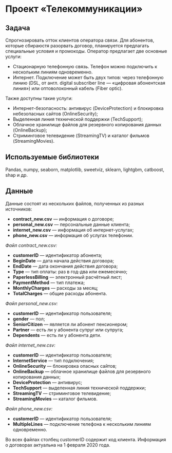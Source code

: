 # Проект «Телекоммуникации»

## Задача

Спрогнозировать отток клиентов оператора связи. Для абонентов, которые сбираюстя разорвать договор, планируется предлагать специальные условия и промокоды. Оператор предлагает две основные услуги:
 - Стационарную телефонную связь. Телефон можно подключить к нескольким линиям одновременно.
 - Интернет. Подключение может быть двух типов: через телефонную линию (DSL, от англ. digital subscriber line — «цифровая абонентская линия») или оптоволоконный кабель (Fiber optic).

Также доступны такие услуги:
 - Интернет-безопасность: антивирус (DeviceProtection) и блокировка небезопасных сайтов (OnlineSecurity);
 - Выделенная линия технической поддержки (TechSupport);
 - Облачное хранилище файлов для резервного копирования данных (OnlineBackup);
 - Стриминговое телевидение (StreamingTV) и каталог фильмов (StreamingMovies).

## Используемые библиотеки

Pandas, numpy, seaborn, matplotlib, sweetviz, sklearn, lightgbm, catboost, shap и др.

## Данные

Данные состоят из нескольких файлов, полученных из разных источников:
 - <b>contract_new.csv</b> — информация о договоре;
 - <b>personal_new.csv</b> — персональные данные клиента;
 - <b>internet_new.csv</b> — информация об интернет-услугах;
 - <b>phone_new.csv</b> — информация об услугах телефонии.

<i>Файл contract_new.csv:</i>
 - <b>customerID</b> — идентификатор абонента;
 - <b>BeginDate</b> — дата начала действия договора;
 - <b>EndDate</b> — дата окончания действия договора;
 - <b>Type</b> — тип оплаты: раз в год-два или ежемесячно;
 - <b>PaperlessBilling</b> — электронный расчётный лист;
 - <b>PaymentMethod</b> — тип платежа;
 - <b>MonthlyCharges</b> — расходы за месяц;
 - <b>TotalCharges</b> — общие расходы абонента.

<i>Файл personal_new.csv:</i>
 - <b>customerID</b> — идентификатор пользователя;
 - <b>gender</b> — пол;
 - <b>SeniorCitizen</b> — является ли абонент пенсионером;
 - <b>Partner</b> — есть ли у абонента супруг или супруга;
 - <b>Dependents</b> — есть ли у абонента дети.

<i>Файл internet_new.csv:</i>
 - <b>customerID</b> — идентификатор пользователя;
 - <b>InternetService</b> — тип подключения;
 - <b>OnlineSecurity</b> — блокировка опасных сайтов;
 - <b>OnlineBackup</b> — облачное хранилище файлов для резервного копирования данных;
 - <b>DeviceProtection</b> — антивирус;
 - <b>TechSupport</b> — выделенная линия технической поддержки;
 - <b>StreamingTV</b> — стриминговое телевидение;
 - <b>StreamingMovies</b> — каталог фильмов.

<i>Файл phone_new.csv:</i>
 - <b>customerID</b> — идентификатор пользователя;
 - <b>MultipleLines</b> — подключение телефона к нескольким линиям одновременно.

Во всех файлах столбец customerID содержит код клиента. Информация о договорах актуальна на 1 февраля 2020 года.

